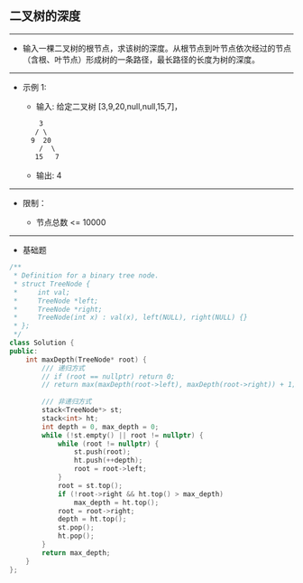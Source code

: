 ## 二叉树的深度

--------------------

- 输入一棵二叉树的根节点，求该树的深度。从根节点到叶节点依次经过的节点（含根、叶节点）形成树的一条路径，最长路径的长度为树的深度。

--------------------

- 示例 1:

    - 输入: 给定二叉树 [3,9,20,null,null,15,7]，

    ```txt
        3
       / \
      9  20
        /  \
       15   7
    ```

    - 输出: 4

--------------------

- 限制：

    - 节点总数 <= 10000

--------------------

- 基础题

```cpp
/**
 * Definition for a binary tree node.
 * struct TreeNode {
 *     int val;
 *     TreeNode *left;
 *     TreeNode *right;
 *     TreeNode(int x) : val(x), left(NULL), right(NULL) {}
 * };
 */
class Solution {
public:
    int maxDepth(TreeNode* root) {
        /// 递归方式
        // if (root == nullptr) return 0;
        // return max(maxDepth(root->left), maxDepth(root->right)) + 1;
        
        /// 非递归方式
        stack<TreeNode*> st;
        stack<int> ht;
        int depth = 0, max_depth = 0;
        while (!st.empty() || root != nullptr) {
            while (root != nullptr) {
                st.push(root);
                ht.push(++depth);
                root = root->left;
            }
            root = st.top();
            if (!root->right && ht.top() > max_depth)
                max_depth = ht.top();
            root = root->right;
            depth = ht.top();
            st.pop();
            ht.pop();
        }
        return max_depth;
    }
};
```